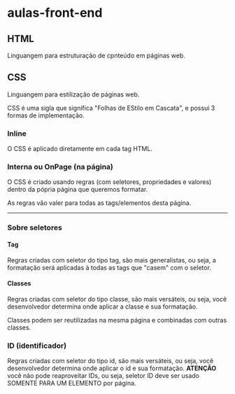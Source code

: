 # aulas-front-end

## HTML

Linguangem para estruturação de cpnteúdo em páginas web.

## CSS 

Linguangem para estilização de páginas web.

CSS é uma sigla que significa "Folhas de EStilo em Cascata", e possui 3 formas de implementação.

### Inline

O CSS é aplicado diretamente em cada tag HTML.

### Interna ou OnPage (na página)

O CSS é criado usando regras (com seletores, propriedades e valores) dentro da pópria página que queremos formatar.

As regras vão valer para todas as tags/elementos desta página.

---

### Sobre seletores 

#### Tag

Regras criadas com seletor do tipo tag, são mais generalistas, ou seja, a formatação será aplicadas à todas as tags que "casem" com o seletor.

#### Classes

Regras criadas com seletor do tipo classe, são mais versáteis, ou seja, você desenvolvedor determina onde aplicar a classe e sua formatação.

Classes podem ser reutilizadas na mesma página e combinadas com outras classes.

### ID (identificador)

Regras criadas com seletor do tipo id, são mais versáteis, ou seja, você desenvolvedor determina onde aplicar o id e sua formatação. **ATENÇÂO** você não pode reaproveitar IDs, ou seja, seletor ID deve ser usado SOMENTE PARA UM ELEMENTO por página.

